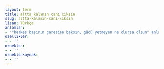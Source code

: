 ```yaml
---
layout: term
title: altta kalanın canı çıksın
slug: altta-kalanin-cani-ciksin
lisan: Türkçe
anlamlar:
- '"herkes başının çaresine baksın, gücü yetmeyen ne olursa olsun" anlamında kullanılan bir söz'
ozellikler:
- - ''
ornekler:
- - ''
orneklerkaynak:
- - ''
---
```

